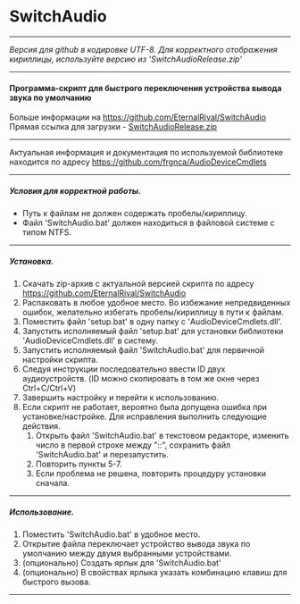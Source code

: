 # SwitchAudio
***
*Версия для github в кодировке UTF-8. Для корректного отображения кириллицы, используйте версию из 'SwitchAudioRelease.zip'*
***
#### Программа-скрипт для быстрого переключения устройства вывода звука по умолчанию
Больше информации на https://github.com/EternalRival/SwitchAudio  
Прямая ссылка для загрузки - [SwitchAudioRelease.zip](https://github.com/EternalRival/SwitchAudio/raw/main/SwitchAudioRelease.zip)
***
Актуальная информация и документация по используемой библиотеке находится по адресу https://github.com/frgnca/AudioDeviceCmdlets
***
##### Условия для корректной работы.
- Путь к файлам не должен содержать пробелы/кириллицу.
- Файл 'SwitchAudio.bat' должен находиться в файловой системе с типом NTFS.
***
##### Установка.
1. Скачать zip-архив с актуальной версией скрипта по адресу https://github.com/EternalRival/SwitchAudio
2. Распаковать в любое удобное место. Во избежание непредвиденных ошибок, желательно избегать пробелы/кириллицу в пути к файлам.
3. Поместить файл 'setup.bat' в одну папку с 'AudioDeviceCmdlets.dll'.
4. Запустить исполняемый файл 'setup.bat' для установки библиотеки 'AudioDeviceCmdlets.dll' в систему.
5. Запустить исполняемый файл 'SwitchAudio.bat' для первичной настройки скрипта.
6. Следуя инструкции последовательно ввести ID двух аудиоустройств. (ID можно скопировать в том же окне через Ctrl+C/Ctrl+V)
7. Завершить настройку и перейти к использованию.
8. Если скрипт не работает, вероятно была допущена ошибка при установке/настройке. Для исправления выполнить следующие действия.
   1. Открыть файл 'SwitchAudio.bat' в текстовом редакторе, изменить число в первой строке между "::", сохранить файл 'SwitchAudio.bat' и перезапустить.
   2. Повторить пункты 5-7.
   3. Если проблема не решена, повторить процедуру установки сначала.
***
##### Использование.
1. Поместить 'SwitchAudio.bat' в удобное место. 
2. Открытие файла переключает устройство вывода звука по умолчанию между двумя выбранными устройствами.
3. (опционально) Создать ярлык для 'SwitchAudio.bat'
4. (опционально) В свойствах ярлыка указать комбинацию клавиш для быстрого вызова.
***
